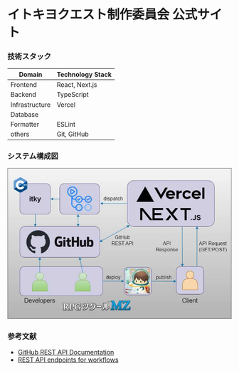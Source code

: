 # イトキヨクエスト制作委員会 公式サイト

### 技術スタック

| Domain         | Technology Stack              |
| -------------- | ----------------------------- |
| Frontend       | React, Next.js                |
| Backend        | TypeScript                    |
| Infrastructure | Vercel                        |
| Database       |           |
| Formatter      | ESLint             |
| others         | Git, GitHub                   |

### システム構成図

![System Archtecture Diagram](./public/images/system_config.jpeg)

### 参考文献
- [GitHub REST API Documentation](https://docs.github.com/en/rest)
- [REST API endpoints for workflows](https://docs.github.com/en/rest/actions/workflows?apiVersion=2022-11-28)
